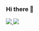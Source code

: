 ### Hi there 👋

<!--
**ciceronascimento/ciceronascimento** is a ✨ _special_ ✨ repository because its `README.md` (this file) appears on your GitHub profile.

Here are some ideas to get you started:

- 🔭 I’m currently working on 
- 🌱 I’m currently learning ...
- 👯 I’m looking to collaborate on ...
- 🤔 I’m looking for help with ...
- 💬 Ask me about ...
- 📫 How to reach me: ...
- 😄 Pronouns: ...
- ⚡ Fun fact: ...
[![Anurag's GitHub stats](https://github-readme-stats.vercel.app/api?username=ciceronascimento&count_private=true?theme=react)](https://github.com/anuraghazra/github-readme-stats)
<img hieght-"180em" src="https://github-readme-stats.vercel.app/api?username=ciceronascimento&count_private=true?theme=react"/>
-->

<div>
  <a href="https://github.com/ciceronascimento">
  <img height-"180em" src="https://github-readme-stats.vercel.app/api?username=ciceronascimento&count_private=true?&theme=react&show_icons=true&count_private=true"/>
  <img height-"180em" src="https://github-readme-stats.vercel.app/api/top-langs?username=ciceronascimento&layout-compact&langs_count-16&theme=react&count_private=true">
</div>
